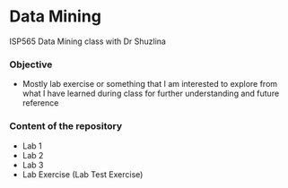 # Data Mining

ISP565 Data Mining class with Dr Shuzlina

  ### Objective
    
  - Mostly lab exercise or something that I am interested to explore from what I have learned during class for further understanding and future reference
  
  ### Content of the repository
      
  - Lab 1
  - Lab 2
  - Lab 3
  - Lab Exercise (Lab Test Exercise)
